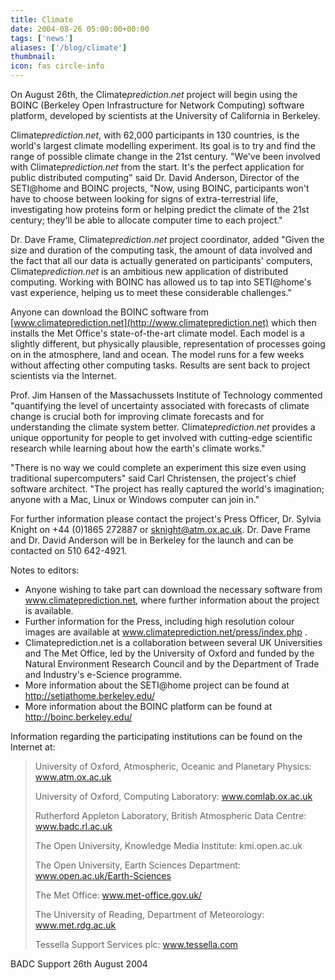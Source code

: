 ```yaml
---
title: Climate
date: 2004-08-26 05:00:00+00:00
tags: ['news']
aliases: ['/blog/climate']
thumbnail: 
icon: fas circle-info
---
```


On August 26th, the Climate*prediction.net* project will begin using the BOINC (Berkeley Open Infrastructure for Network Computing) software platform, developed by scientists at the University of California in Berkeley. 


 
Climate*prediction.net*, with 62,000 participants in 130 countries, is the world's largest climate modelling experiment. Its goal is to try and find the range of possible climate change in the 21st century. "We've been involved with Climate*prediction.net* from the start. It's the perfect application for public distributed computing" said Dr. David Anderson, Director of the SETI@home and BOINC projects, "Now, using BOINC, participants won't have to choose between looking for signs of extra-terrestrial life, investigating how proteins form or helping predict the climate of the 21st century; they'll be able to allocate computer time to each project."



 Dr. Dave Frame, Climate*prediction.net* project coordinator, added "Given the size and duration of the computing task, the amount of data involved and the fact that all our data is actually generated on participants' computers, Climate*prediction.net* is an ambitious new application of distributed computing. Working with BOINC has allowed us to tap into SETI@home's vast experience, helping us to meet these considerable challenges."



 Anyone can download the BOINC software from [www.climateprediction.net](http://www.climateprediction.net) which then installs the Met Office's state-of-the-art climate model. Each model is a slightly different, but physically plausible, representation of processes going on in the atmosphere, land and ocean. The model runs for a few weeks without affecting other computing tasks. Results are sent back to project scientists via the Internet. 



 Prof. Jim Hansen of the Massachussets Institute of Technology commented "quantifying the level of uncertainty associated with forecasts of climate change is crucial both for improving climate forecasts and for understanding the climate system better. Climate*prediction.net* provides a unique opportunity for people to get involved with cutting-edge scientific research while learning about how the earth's climate works."



 "There is no way we could complete an experiment this size even using traditional supercomputers" said Carl Christensen, the project's chief software architect. "The project has really captured the world's imagination; anyone with a Mac, Linux or Windows computer can join in."
 


 For further information please contact the project's Press Officer, Dr. Sylvia Knight on +44 (0)1865 272887 or sknight@atm.ox.ac.uk. Dr. Dave Frame and Dr. David Anderson will be in Berkeley for the launch and can be contacted on 510 642-4921.



 Notes to editors:
* Anyone wishing to take part can download the necessary software from www.climateprediction.net, where further information about the project is available.
* Further information for the Press, including high resolution colour images are available at www.climateprediction.net/press/index.php .
* Climateprediction.net is a collaboration between several UK Universities and The Met Office, led by the University of Oxford and funded by the Natural Environment Research Council and by the Department of Trade and Industry's e-Science programme.
* More information about the SETI@home project can be found at http://setiathome.berkeley.edu/
* More information about the BOINC platform can be found at http://boinc.berkeley.edu/


Information regarding the participating institutions can be found on the Internet at:

 

> 
> University of Oxford, Atmospheric, Oceanic and Planetary Physics: www.atm.ox.ac.uk
> 
> University of Oxford, Computing Laboratory: www.comlab.ox.ac.uk
> 
> Rutherford Appleton Laboratory, British Atmospheric Data Centre: www.badc.rl.ac.uk 
> 
> The Open University, Knowledge Media Institute: kmi.open.ac.uk
> 
> The Open University, Earth Sciences Department: www.open.ac.uk/Earth-Sciences
> 
> The Met Office: www.met-office.gov.uk/
> 
> The University of Reading, Department of Meteorology: www.met.rdg.ac.uk
> 
> Tessella Support Services plc: www.tessella.com
> 




 

BADC Support
26th August 2004


 


